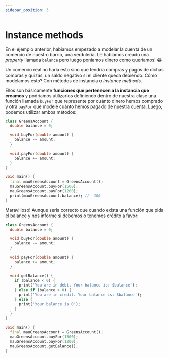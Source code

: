 ```yaml
---
sidebar_position: 3
---
```


# Instance methods

En el ejemplo anterior, habíamos empezado a modelar la cuenta de un comercio de nuestro barrio, una verdulería. Le habíamos creado una _property_ llamada `balance` pero luego poníamos dinero como queríamos! 😂

Un comercio real no haría esto sino que tendría compras y pagos de dichas compras y quizás, un saldo negativo si el cliente queda debiendo. Cómo modelamos esto? Con métodos de instancia o _instance methods_.

Ellos son básicamente __funciones que pertenecen a la instancia que creamos__ y podríamos utilizarlos definiendo dentro de nuestra clase una función llamada `buyFor` que represente por cuánto dinero hemos comprado y otra `payFor` que modele cuánto hemos pagado de nuestra cuenta. Luego, podemos utilizar ambos métodos:

```dart
class GreensAccount {
  double balance = 0;

  void buyFor(double amount) {
    balance -= amount;
  }

  void payFor(double amount) {
    balance += amount;
  }
}

void main() {
  final mauGreensAccount = GreensAccount();
  mauGreensAccount.buyFor(1500);
  mauGreensAccount.payFor(1200);
  print(mauGreensAccount.balance); // -300
}
```

Maravilloso! Aunque sería correcto que cuando exista una función que pida el balance y nos informe si debemos o tenemos crédito a favor:

```dart
class GreensAccount {
  double balance = 0;

  void buyFor(double amount) {
    balance -= amount;
  }

  void payFor(double amount) {
    balance += amount;
  }

  void getBalance() {
    if (balance < 0) {
      print('You are in debt. Your balance is: $balance');
    } else if (balance > 0) {
      print('You are in credit. Your balance is: $balance');
    } else {
      print('Your balance is 0');
    }
  }
}

void main() {
  final mauGreensAccount = GreensAccount();
  mauGreensAccount.buyFor(1500);
  mauGreensAccount.payFor(1200);
  mauGreensAccount.getBalance();
}
```
